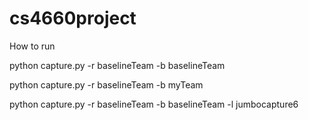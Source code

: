 # cs4660project

How to run 

python capture.py -r baselineTeam -b baselineTeam

python capture.py -r baselineTeam -b myTeam

python capture.py -r baselineTeam -b baselineTeam -l jumbocapture6
